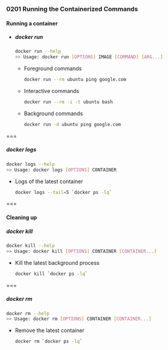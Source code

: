 <!-- ### 02 DOCKER BASICS -->
### 0201 Running the Containerized Commands
#### Running a container

- ##### docker run
  ```bash
  docker run --help
  >> Usage: docker run [OPTIONS] IMAGE [COMMAND] [ARG...]
  ```

  - Foreground commands  
    ```bash
    docker run --rm ubuntu ping google.com
    ```
  - Interactive commands  
    ```bash
    docker run --rm -i -t ubuntu bash
    ```
  - Background commands  
    ```bash
    docker run -d ubuntu ping google.com
    ```
===

##### docker logs

```bash
docker logs --help
>> Usage: docker logs [OPTIONS] CONTAINER
```

- Logs of the latest container  
  ```bash
  docker logs --tail=5 `docker ps -lq`
  ```
===

#### Cleaning up
##### docker kill

```bash
docker kill --help
>> Usage: docker kill [OPTIONS] CONTAINER [CONTAINER...]
```

- Kill the latest background process  
  ```bash
  docker kill `docker ps -lq`
  ```

===

##### docker rm

```bash
docker rm --help
>> Usage: docker rm [OPTIONS] CONTAINER [CONTAINER...]
```

- Remove the latest container  
  ```bash
  docker rm `docker ps -lq`
  ```



